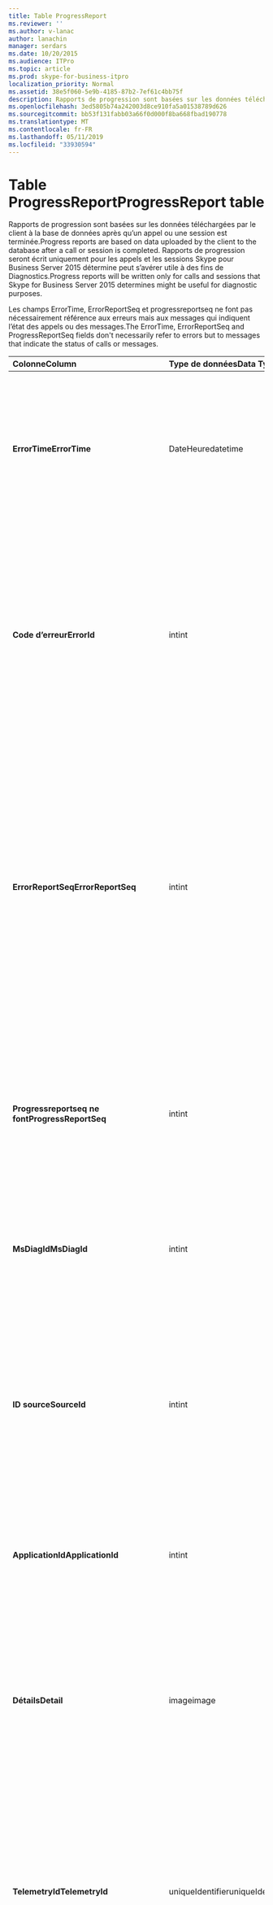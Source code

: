 ```yaml
---
title: Table ProgressReport
ms.reviewer: ''
ms.author: v-lanac
author: lanachin
manager: serdars
ms.date: 10/20/2015
ms.audience: ITPro
ms.topic: article
ms.prod: skype-for-business-itpro
localization_priority: Normal
ms.assetid: 38e5f060-5e9b-4185-87b2-7ef61c4bb75f
description: Rapports de progression sont basées sur les données téléchargées par le client à la base de données après qu’un appel ou une session est terminée. Rapports de progression seront écrit uniquement pour les appels et les sessions Skype pour Business Server 2015 détermine peut s’avérer utile à des fins de Diagnostics.
ms.openlocfilehash: 3ed5805b74a242003d8ce910fa5a01538789d626
ms.sourcegitcommit: bb53f131fabb03a66f0d000f8ba668fbad190778
ms.translationtype: MT
ms.contentlocale: fr-FR
ms.lasthandoff: 05/11/2019
ms.locfileid: "33930594"
---
```

# <a name="progressreport-table"></a><span data-ttu-id="83ebe-104">Table ProgressReport</span><span class="sxs-lookup"><span data-stu-id="83ebe-104">ProgressReport table</span></span>
 
<span data-ttu-id="83ebe-105">Rapports de progression sont basées sur les données téléchargées par le client à la base de données après qu’un appel ou une session est terminée.</span><span class="sxs-lookup"><span data-stu-id="83ebe-105">Progress reports are based on data uploaded by the client to the database after a call or session is completed.</span></span> <span data-ttu-id="83ebe-106">Rapports de progression seront écrit uniquement pour les appels et les sessions Skype pour Business Server 2015 détermine peut s’avérer utile à des fins de Diagnostics.</span><span class="sxs-lookup"><span data-stu-id="83ebe-106">Progress reports will be written only for calls and sessions that Skype for Business Server 2015 determines might be useful for diagnostic purposes.</span></span>
  
<span data-ttu-id="83ebe-107">Les champs ErrorTime, ErrorReportSeq et progressreportseq ne font pas nécessairement référence aux erreurs mais aux messages qui indiquent l’état des appels ou des messages.</span><span class="sxs-lookup"><span data-stu-id="83ebe-107">The ErrorTime, ErrorReportSeq and ProgressReportSeq fields don't necessarily refer to errors but to messages that indicate the status of calls or messages.</span></span>
  
|<span data-ttu-id="83ebe-108">**Colonne**</span><span class="sxs-lookup"><span data-stu-id="83ebe-108">**Column**</span></span>|<span data-ttu-id="83ebe-109">**Type de données**</span><span class="sxs-lookup"><span data-stu-id="83ebe-109">**Data Type**</span></span>|<span data-ttu-id="83ebe-110">**Clé/Index**</span><span class="sxs-lookup"><span data-stu-id="83ebe-110">**Key/Index**</span></span>|<span data-ttu-id="83ebe-111">**Détails**</span><span class="sxs-lookup"><span data-stu-id="83ebe-111">**Details**</span></span>|
|:-----|:-----|:-----|:-----|
|<span data-ttu-id="83ebe-112">**ErrorTime**</span><span class="sxs-lookup"><span data-stu-id="83ebe-112">**ErrorTime**</span></span> <br/> |<span data-ttu-id="83ebe-113">DateHeure</span><span class="sxs-lookup"><span data-stu-id="83ebe-113">datetime</span></span>  <br/> |<span data-ttu-id="83ebe-114">Primaire, étrangère</span><span class="sxs-lookup"><span data-stu-id="83ebe-114">Primary, Foreign</span></span>  <br/> |<span data-ttu-id="83ebe-115">Date et heure du rapport d’erreur qui contient ce rapport de progression.</span><span class="sxs-lookup"><span data-stu-id="83ebe-115">Date and time of the progress error report that contains this progress report.</span></span> <span data-ttu-id="83ebe-116">Voir la [table ErrorReport dans Skype pour Business Server 2015](errorreport.md) pour plus d’informations.</span><span class="sxs-lookup"><span data-stu-id="83ebe-116">See the [ErrorReport table in Skype for Business Server 2015](errorreport.md) for more information.</span></span> <br/> |
|<span data-ttu-id="83ebe-117">**Code d’erreur**</span><span class="sxs-lookup"><span data-stu-id="83ebe-117">**ErrorId**</span></span> <br/> |<span data-ttu-id="83ebe-118">int</span><span class="sxs-lookup"><span data-stu-id="83ebe-118">int</span></span>  <br/> |<span data-ttu-id="83ebe-119">Primaire, étrangère</span><span class="sxs-lookup"><span data-stu-id="83ebe-119">Primary, Foreign</span></span>  <br/> |<span data-ttu-id="83ebe-120">Numéro d’identification utilisé conjointement avec ErrorTime, progressreportseq ne font pour identifier de manière unique un rapport de progression.</span><span class="sxs-lookup"><span data-stu-id="83ebe-120">ID number used in conjunction with ErrorTime, ProgressReportSeq to uniquely identify a progress report.</span></span> <span data-ttu-id="83ebe-121">Voir la [table ErrorReport dans Skype pour Business Server 2015](errorreport.md) pour plus d’informations.</span><span class="sxs-lookup"><span data-stu-id="83ebe-121">See the [ErrorReport table in Skype for Business Server 2015](errorreport.md) for more information.</span></span> <br/> |
|<span data-ttu-id="83ebe-122">**ErrorReportSeq**</span><span class="sxs-lookup"><span data-stu-id="83ebe-122">**ErrorReportSeq**</span></span> <br/> |<span data-ttu-id="83ebe-123">int</span><span class="sxs-lookup"><span data-stu-id="83ebe-123">int</span></span>  <br/> |<span data-ttu-id="83ebe-124">Primaire, étrangère</span><span class="sxs-lookup"><span data-stu-id="83ebe-124">Primary, Foreign</span></span>  <br/> |<span data-ttu-id="83ebe-125">Numéro d’identification qui identifie le rapport d’erreurs.</span><span class="sxs-lookup"><span data-stu-id="83ebe-125">ID number that identifies the error report.</span></span> <span data-ttu-id="83ebe-126">ErrorReporSeq est utilisé conjointement avec ErrorTime pour identifier de manière unique un rapport d’erreurs.</span><span class="sxs-lookup"><span data-stu-id="83ebe-126">ErrorReporSeq is used in conjunction with ErrorTime to uniquely identify an error report.</span></span> <span data-ttu-id="83ebe-127">Reportez-vous à la [table ErrorReport dans Skype pour Business Server 2015](errorreport.md) pour plus d’informations</span><span class="sxs-lookup"><span data-stu-id="83ebe-127">See the [ErrorReport table in Skype for Business Server 2015](errorreport.md) for more information</span></span> <br/> <span data-ttu-id="83ebe-128">Ce champ est une nouveauté dans Microsoft Lync Server 2013.</span><span class="sxs-lookup"><span data-stu-id="83ebe-128">This field was introduced in Microsoft Lync Server 2013.</span></span>  <br/> |
|<span data-ttu-id="83ebe-129">**Progressreportseq ne font**</span><span class="sxs-lookup"><span data-stu-id="83ebe-129">**ProgressReportSeq**</span></span> <br/> |<span data-ttu-id="83ebe-130">int</span><span class="sxs-lookup"><span data-stu-id="83ebe-130">int</span></span>  <br/> |<span data-ttu-id="83ebe-131">Principal</span><span class="sxs-lookup"><span data-stu-id="83ebe-131">Primary</span></span>  <br/> |<span data-ttu-id="83ebe-132">Numéro d’identification pour identifier le rapport de progression.</span><span class="sxs-lookup"><span data-stu-id="83ebe-132">ID number to identify the progress report.</span></span> <span data-ttu-id="83ebe-133">Utilisé conjointement avec ErrorTime et ErrorReportSeq pour identifier de manière unique un rapport de progression.</span><span class="sxs-lookup"><span data-stu-id="83ebe-133">Used in conjunction with ErrorTime and ErrorReportSeq to uniquely identify a progress report.</span></span>  <br/> |
|<span data-ttu-id="83ebe-134">**MsDiagId**</span><span class="sxs-lookup"><span data-stu-id="83ebe-134">**MsDiagId**</span></span> <br/> |<span data-ttu-id="83ebe-135">int</span><span class="sxs-lookup"><span data-stu-id="83ebe-135">int</span></span>  <br/> ||<span data-ttu-id="83ebe-136">ID de diagnostic du rapport de progression.</span><span class="sxs-lookup"><span data-stu-id="83ebe-136">Diagnostic ID of the progress report.</span></span>  <br/> <span data-ttu-id="83ebe-137">Ce champ est une nouveauté dans Microsoft Lync Server 2013.</span><span class="sxs-lookup"><span data-stu-id="83ebe-137">This field was introduced in Microsoft Lync Server 2013.</span></span>  <br/> |
|<span data-ttu-id="83ebe-138">**ID source**</span><span class="sxs-lookup"><span data-stu-id="83ebe-138">**SourceId**</span></span> <br/> |<span data-ttu-id="83ebe-139">int</span><span class="sxs-lookup"><span data-stu-id="83ebe-139">int</span></span>  <br/> |<span data-ttu-id="83ebe-140">Étrangère</span><span class="sxs-lookup"><span data-stu-id="83ebe-140">Foreign</span></span>  <br/> |<span data-ttu-id="83ebe-141">Serveur qui a envoyé le rapport d’erreurs (si le rapport a été envoyé à partir d’un composant serveur).</span><span class="sxs-lookup"><span data-stu-id="83ebe-141">Server that sent the error report (if the report was sent from a server component).</span></span> <span data-ttu-id="83ebe-142">Consultez le [tableau de serveurs](servers.md) pour plus d’informations. Ce champ est une nouveauté dans Microsoft Lync Server 2013.</span><span class="sxs-lookup"><span data-stu-id="83ebe-142">See the [Servers table](servers.md) for more information.This field was introduced in Microsoft Lync Server 2013.</span></span> <br/> |
|<span data-ttu-id="83ebe-143">**ApplicationId**</span><span class="sxs-lookup"><span data-stu-id="83ebe-143">**ApplicationId**</span></span> <br/> |<span data-ttu-id="83ebe-144">int</span><span class="sxs-lookup"><span data-stu-id="83ebe-144">int</span></span>  <br/> ||<span data-ttu-id="83ebe-145">Le processus de Lync Server du rapport.</span><span class="sxs-lookup"><span data-stu-id="83ebe-145">The Lync Server process that the report is about.</span></span> <span data-ttu-id="83ebe-146">Voir le tableau des applications pour plus d’informations.</span><span class="sxs-lookup"><span data-stu-id="83ebe-146">See the Application Table for more information.</span></span>  <br/> |
|<span data-ttu-id="83ebe-147">**Détails**</span><span class="sxs-lookup"><span data-stu-id="83ebe-147">**Detail**</span></span> <br/> |<span data-ttu-id="83ebe-148">image</span><span class="sxs-lookup"><span data-stu-id="83ebe-148">image</span></span>  <br/> ||<span data-ttu-id="83ebe-149">Détails du rapport d’avancement, stockés dans un format binaire pour économiser de l’espace. Ces données peuvent être converties au format texte à l’aide de la syntaxe suivante :</span><span class="sxs-lookup"><span data-stu-id="83ebe-149">Progress report details, stored in binary format to save space.This data can be converted to text format using this syntax:</span></span>  <br/> <span data-ttu-id="83ebe-150">cast (cast (Detail as varchar(max)) varbinary</span><span class="sxs-lookup"><span data-stu-id="83ebe-150">cast(cast(Detail as varbinary(max)) as varchar(max))</span></span>  <br/> |
|<span data-ttu-id="83ebe-151">**TelemetryId**</span><span class="sxs-lookup"><span data-stu-id="83ebe-151">**TelemetryId**</span></span> <br/> |<span data-ttu-id="83ebe-152">uniqueIdentifier</span><span class="sxs-lookup"><span data-stu-id="83ebe-152">uniqueIdentifier</span></span>  <br/> ||<span data-ttu-id="83ebe-153">Identificateur unique que met en corrélation participer à des informations d’heure pour les différents composants impliqués dans une conférence.</span><span class="sxs-lookup"><span data-stu-id="83ebe-153">Unique identifier that correlates join time information for the different components involved in a conference.</span></span>  <br/> <span data-ttu-id="83ebe-154">Ce champ est une nouveauté dans Microsoft Lync Server 2013.</span><span class="sxs-lookup"><span data-stu-id="83ebe-154">This field was introduced in Microsoft Lync Server 2013.</span></span>  <br/> |
|<span data-ttu-id="83ebe-155">**SessionSetupTime**</span><span class="sxs-lookup"><span data-stu-id="83ebe-155">**SessionSetupTime**</span></span> <br/> |<span data-ttu-id="83ebe-156">int</span><span class="sxs-lookup"><span data-stu-id="83ebe-156">int</span></span>  <br/> ||<span data-ttu-id="83ebe-157">Temps (en millisecondes) pour un composant spécifique pour participer à une conférence.</span><span class="sxs-lookup"><span data-stu-id="83ebe-157">Time (in milliseconds) for a specific component to join a conference.</span></span>  <br/> <span data-ttu-id="83ebe-158">Ce champ est une nouveauté dans Microsoft Lync Server 2013.</span><span class="sxs-lookup"><span data-stu-id="83ebe-158">This field was introduced in Microsoft Lync Server 2013.</span></span>  <br/> |
   

